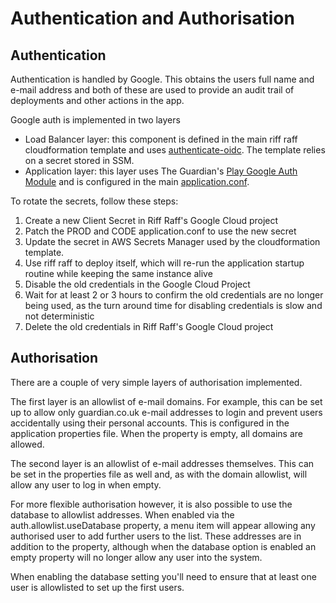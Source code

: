 <!--- prev:properties next:move -->
Authentication and Authorisation
================================

Authentication
--------------

Authentication is handled by Google. This obtains the users full name and e-mail address and both of these are used to 
provide an audit trail of deployments and other actions in the app.

Google auth is implemented in two layers
- Load Balancer layer: this component is defined in the main riff raff cloudformation template and uses [authenticate-oidc](https://docs.aws.amazon.com/elasticloadbalancing/latest/application/listener-authenticate-users.html#configure-user-authentication). The template relies on a secret stored in SSM.
- Application layer: this layer uses The Guardian's [Play Google Auth Module](https://github.com/guardian/play-googleauth) and is configured in the main [application.conf](https://github.com/guardian/riff-raff/blob/afb7e602e11acd7a07aae433c74be22976d8a7cd/riff-raff/conf/application.conf#L40-L41).

To rotate the secrets, follow these steps:
1. Create a new Client Secret in Riff Raff's Google Cloud project
2. Patch the PROD and CODE application.conf to use the new secret
3. Update the secret in AWS Secrets Manager used by the cloudformation template.
4. Use riff raff to deploy itself, which will re-run the application startup routine while keeping the same instance alive
5. Disable the old credentials in the Google Cloud Project
6. Wait for at least 2 or 3 hours to confirm the old credentials are no longer being used, as the turn around time for disabling credentials is slow and not deterministic
7. Delete the old credentials in Riff Raff's Google Cloud project

Authorisation
-------------

There are a couple of very simple layers of authorisation implemented.

The first layer is an allowlist of e-mail domains.  For example, this can be set up to allow only guardian.co.uk e-mail
addresses to login and prevent users accidentally using their personal accounts.  This is configured in the application
properties file.  When the property is empty, all domains are allowed.

The second layer is an allowlist of e-mail addresses themselves.  This can be set in the properties file as well and, as
with the domain allowlist, will allow any user to log in when empty.

For more flexible authorisation however, it is also possible to use the database to allowlist addresses.  When enabled
via the auth.allowlist.useDatabase property, a menu item will appear allowing any authorised user to add
further users to the list.  These addresses are in addition to the property, although when the database option is
enabled an empty property will no longer allow any user into the system.

When enabling the database setting you'll need to ensure that at least one user is allowlisted to set up the first
users.
